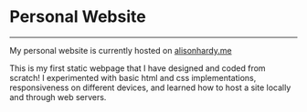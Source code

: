 # Personal Website

---

My personal website is currently hosted on [alisonhardy.me](http://alisonhardy.me/)

This is my first static webpage that I have designed and coded from scratch! 
I experimented with basic html and css implementations, responsiveness on different devices, and learned how to host a site locally and through web servers.
